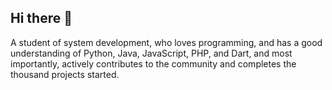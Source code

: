 ## Hi there 👋
A student of system development, who loves programming, and has a good understanding
of Python, Java, JavaScript, PHP, and Dart, and most importantly, actively contributes
to the community and completes the thousand projects started.
